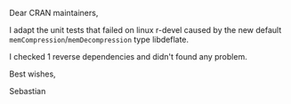 Dear CRAN maintainers,

I adapt the unit tests that failed on linux r-devel caused by the new default
`memCompression`/`memDecompression` type libdeflate.

I checked 1 reverse dependencies and didn't found any problem.

Best wishes,

Sebastian
